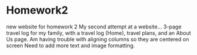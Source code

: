 # Homework2
new website for homework 2
My second attempt at a website...
3-page travel log for my family, with a travel log (Home), travel plans, and an About Us page.
Am having trouble with aligning columns so they are centered on screen
Need to add more text and image formatting.
